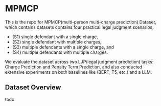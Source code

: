 # MPMCP

This is the repo for MPMCP(multi-person multi-charge prediction) Dataset, which contains datasets contains four practical legal judgment scenarios:
- (S1) single defendant with a single charge,
- (S2) single defendant with multiple charges,
- (S3) multiple defendants with a single charge, and
- (S4) multiple defendants with multiple charges.

We evaluate the dataset across two LJP(legal judgment prediction) tasks: Charge Prediction and Penalty Term Prediction, and also conducted extensive experiments on both baselines like (BERT, T5, etc.) and a LLM.

## Dataset Overview

todo
